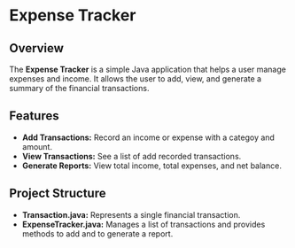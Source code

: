 # Expense Tracker

## Overview
The **Expense Tracker** is a simple Java application that helps a user manage expenses and income.
It allows the user to add, view, and generate a summary of the financial transactions.

## Features
- **Add Transactions:** Record an income or expense with a categoy and amount.
- **View Transactions:** See a list of add recorded transactions.
- **Generate Reports:** View total income, total expenses, and net balance.

## Project Structure
- **Transaction.java:** Represents a single financial transaction.
- **ExpenseTracker.java:** Manages a list of transactions and provides methods to add and to generate a report.
